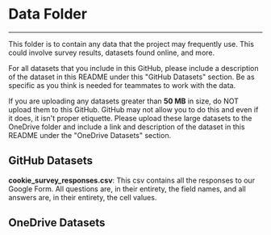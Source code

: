 # Data Folder

---

This folder is to contain any data that the project may frequently use.
This could involve survey results, datasets found online, and more.

For all datasets that you include in this GitHub, please include a description 
of the dataset in this README under this "GitHub Datasets" section. Be as specific 
as you think is needed for teammates to work with the data.

If you are uploading any datasets greater than **50 MB** in size, do NOT upload 
them to this GitHub. GitHub may not allow you to do this and even if it does, it
 isn't proper etiquette. Please upload these large datasets to the OneDrive folder
 and include a link and description of the dataset in this README under the 
 "OneDrive Datasets" section.

## GitHub Datasets

**cookie_survey_responses.csv**: This csv contains all the responses to our Google 
Form. All questions are, in their entirety, the field names, and all answers are, 
in their entirety, the cell values.

## OneDrive Datasets

